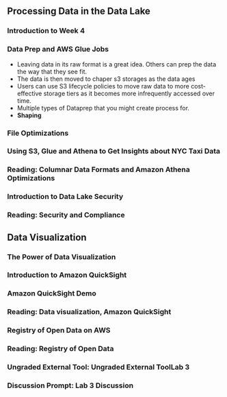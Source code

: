 

## Processing Data in the Data Lake
### Introduction to Week 4
### Data Prep and AWS Glue Jobs
* Leaving data in its raw format is a great idea. Others can prep the data the way that they see fit.
* The data is then moved to chaper s3 storages as the data ages
* Users can use S3 lifecycle policies to move raw data to more cost-effective storage tiers as it becomes more infrequently accessed over time.
* Multiple types of Dataprep that you might create process for. 
 * **Shaping**

### File Optimizations
### Using S3, Glue and Athena to Get Insights about NYC Taxi Data
### Reading: Columnar Data Formats and Amazon Athena Optimizations
### Introduction to Data Lake Security
### Reading: Security and Compliance

## Data Visualization
### The Power of Data Visualization
### Introduction to Amazon QuickSight
### Amazon QuickSight Demo
### Reading: Data visualization, Amazon QuickSight
### Registry of Open Data on AWS
### Reading: Registry of Open Data
### Ungraded External Tool: Ungraded External ToolLab 3
### Discussion Prompt: Lab 3 Discussion
